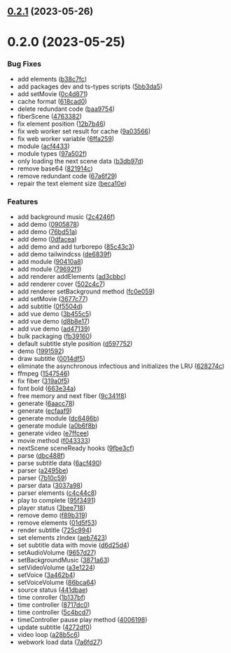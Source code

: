 

## [0.2.1](https://github.com/overdev-l/FilmFusion/compare/0.2.0...0.2.1) (2023-05-26)

# 0.2.0 (2023-05-25)


### Bug Fixes

* add elements ([b38c7fc](https://github.com/overdev-l/FilmFusion/commit/b38c7fc9f738fcfa8f3613a7cd0febad1813d33d))
* add packages dev and ts-types scripts ([5bb3da5](https://github.com/overdev-l/FilmFusion/commit/5bb3da5e280b2fc393be33886cf19ac91effbdb2))
* add setMovie ([0c4d871](https://github.com/overdev-l/FilmFusion/commit/0c4d871bcd9d753f84f45d5c11f14181c1be94ef))
* cache format ([618cad0](https://github.com/overdev-l/FilmFusion/commit/618cad0ca5c7069eb3af5df9351474d147d2b5d9))
* delete redundant code ([baa9754](https://github.com/overdev-l/FilmFusion/commit/baa97548c362f9a3e0fa07adbd2e89e915b2ad71))
* fiberScene ([4763382](https://github.com/overdev-l/FilmFusion/commit/476338216c6cd09fa4ba971950c81bb62f08c94f))
* fix element position ([12b7b46](https://github.com/overdev-l/FilmFusion/commit/12b7b468a0e67bf32289f5040578c41d735838bd))
* fix web worker set result for cache ([9a03566](https://github.com/overdev-l/FilmFusion/commit/9a03566272077fa2d67c3181b20ff413ab412bab))
* fix web worker variable ([6ffa259](https://github.com/overdev-l/FilmFusion/commit/6ffa259729b3904bf61ed7e7a47f41f337c86f56))
* module ([acf4433](https://github.com/overdev-l/FilmFusion/commit/acf4433d2fe12fec1b270d8b86717aa8cc0cd4cf))
* module types ([97a502f](https://github.com/overdev-l/FilmFusion/commit/97a502f9cb6c03c8f8b3a3bbc0faac576f93771c))
* only loading the next scene data ([b3db97d](https://github.com/overdev-l/FilmFusion/commit/b3db97df110861e342e832d4df858f64e600e723))
* remove base64 ([821914c](https://github.com/overdev-l/FilmFusion/commit/821914c91b5d83ca2f09681d3c66a5955c1c6bf5))
* remove redundant code ([67a6f29](https://github.com/overdev-l/FilmFusion/commit/67a6f294058bc63e20391e877a2abc8738557a17))
* repair the text element size ([beca10e](https://github.com/overdev-l/FilmFusion/commit/beca10e7d93eab3036aba8fbf405545642ff3f96))


### Features

* add background music ([2c4246f](https://github.com/overdev-l/FilmFusion/commit/2c4246f70dee8ac94c28d7d0735e22500227fcf5))
* add demo ([0905878](https://github.com/overdev-l/FilmFusion/commit/0905878bc57c706ee6a2fd16d9e3f3cc505403ed))
* add demo ([76bd51a](https://github.com/overdev-l/FilmFusion/commit/76bd51acc31feffda056134241e437521c2b1f90))
* add demo ([0dfacea](https://github.com/overdev-l/FilmFusion/commit/0dfaceaecf36e355fe817e5e62d7c7df8e422e6a))
* add demo and add turborepo ([85c43c3](https://github.com/overdev-l/FilmFusion/commit/85c43c3f34b7510ae7bff2ecc78f8bdbcaf3a38c))
* add demo tailwindcss ([de6839f](https://github.com/overdev-l/FilmFusion/commit/de6839f8ed6596e21a7bd1007af3e72de033c4bf))
* add module ([90410a8](https://github.com/overdev-l/FilmFusion/commit/90410a81440460016124ab32da47e22441f49b15))
* add module ([79692f1](https://github.com/overdev-l/FilmFusion/commit/79692f15f106a260441e283379050a953c689ace))
* add renderer addElements ([ad3cbbc](https://github.com/overdev-l/FilmFusion/commit/ad3cbbc0634c2100460ec983c24b5890a7de27a8))
* add renderer cover ([502c4c7](https://github.com/overdev-l/FilmFusion/commit/502c4c7949daf21f9b0b21accddecae688c76ac5))
* add renderer setBackground method ([fc0e059](https://github.com/overdev-l/FilmFusion/commit/fc0e059df70d75ea31f44b1b14d6c99d10569621))
* add setMovie ([3677c77](https://github.com/overdev-l/FilmFusion/commit/3677c77fdf311bf6118e3426547393853c64201f))
* add subtitle ([0f5504d](https://github.com/overdev-l/FilmFusion/commit/0f5504d2a3200b932afd1b54cd51c4bf686a0b4d))
* add vue demo ([3b455c5](https://github.com/overdev-l/FilmFusion/commit/3b455c5c4fd60823f4ebb2734bcbadc43005b576))
* add vue demo ([d8b8e17](https://github.com/overdev-l/FilmFusion/commit/d8b8e17f76947ec8c2213a01dd29e0bc17e107be))
* add vue demo ([ad47139](https://github.com/overdev-l/FilmFusion/commit/ad4713943e057d2b7cdceb454fdad3557c033212))
* bulk packaging ([fb39160](https://github.com/overdev-l/FilmFusion/commit/fb39160f447d410839081c52b4b4743799cee893))
* default subtitle style position ([d597752](https://github.com/overdev-l/FilmFusion/commit/d597752ad6767c0c30b05d374c5b17b4aa5d4de4))
* demo ([1991592](https://github.com/overdev-l/FilmFusion/commit/1991592b836187f625753122f0c9553565e2fc01))
* draw subtitle ([0014df5](https://github.com/overdev-l/FilmFusion/commit/0014df58698dd362ecb9b66a34d820fb2c1686b6))
* eliminate the asynchronous infectious and initializes the LRU ([628274c](https://github.com/overdev-l/FilmFusion/commit/628274c74a151dba8b6c1f3265e62e0aa7119bfd))
* ffmpeg ([1547546](https://github.com/overdev-l/FilmFusion/commit/154754682f83ed976389dd88e92039fd549b6594))
* fix fiber ([319a0f5](https://github.com/overdev-l/FilmFusion/commit/319a0f5b542d0e737752ef2a4e3ee3bf79ed4706))
* font bold ([663e34a](https://github.com/overdev-l/FilmFusion/commit/663e34a2f67cfd38a9099098124690d80e7f8b6d))
* free memory and next fiber ([9c341f8](https://github.com/overdev-l/FilmFusion/commit/9c341f8e3ecc377387d084d54ab36b946a50e1a7))
* generate ([6aacc78](https://github.com/overdev-l/FilmFusion/commit/6aacc7839a70a534a56baa56bec99b4b2df5d950))
* generate ([ecfaaf9](https://github.com/overdev-l/FilmFusion/commit/ecfaaf97565cfa6c6fa7dd1d005b60378974180b))
* generate module ([dc6486b](https://github.com/overdev-l/FilmFusion/commit/dc6486b55bc91e87860caebba0c4646987e9e2ec))
* generate module ([a0b6f8b](https://github.com/overdev-l/FilmFusion/commit/a0b6f8bf3fd9af0c67c0275bbcdb3883b8597b1d))
* generate video ([e7ffcee](https://github.com/overdev-l/FilmFusion/commit/e7ffcee1758f25902eba0b7b4aa3764be58ee42a))
* movie method ([f043333](https://github.com/overdev-l/FilmFusion/commit/f0433333961c47a5b9ab1ed0bc544d2a29f5feb8))
* nextScene sceneReady hooks ([9fbe3cf](https://github.com/overdev-l/FilmFusion/commit/9fbe3cf870fdd96a4c9acfe94cdf0bfd840dd572))
* parse ([dbc488f](https://github.com/overdev-l/FilmFusion/commit/dbc488fac3da514db0464a175eb3d468a0054a87))
* parse subtitle data ([6acf490](https://github.com/overdev-l/FilmFusion/commit/6acf490eb32c7f517c792a5f9e3d7fc8b7e9717d))
* parser ([a2495be](https://github.com/overdev-l/FilmFusion/commit/a2495be23bc590dd70cfb0d528c960e8af00863d))
* parser ([7b10c59](https://github.com/overdev-l/FilmFusion/commit/7b10c59b1f28801ce768ba14126f1a3630f5f4a4))
* parser data ([3037a98](https://github.com/overdev-l/FilmFusion/commit/3037a981cd9562d040ac48a38c3d24668f0ba91c))
* parser elements ([c4c44c8](https://github.com/overdev-l/FilmFusion/commit/c4c44c8cd48c1b1b908ebc5f18ed1a79281b5e10))
* play to complete ([95f3491](https://github.com/overdev-l/FilmFusion/commit/95f3491bfe380da0df9e5b49ae8735fd91903c40))
* player status ([3bee718](https://github.com/overdev-l/FilmFusion/commit/3bee718624c9e4473ed25f9da7ddfd28afca1da2))
* remove demo ([f89b319](https://github.com/overdev-l/FilmFusion/commit/f89b3194f047557f83afcc042cd67262f011cc0c))
* remove elements ([01d5f53](https://github.com/overdev-l/FilmFusion/commit/01d5f535eaa38f8e45c054f697dab5f2c493d019))
* render subtitle ([725c994](https://github.com/overdev-l/FilmFusion/commit/725c994b001afee29f0f1fa48abd12bc4d189871))
* set elements zIndex ([aeb7423](https://github.com/overdev-l/FilmFusion/commit/aeb7423ab9dfcea3f4a28f8b6a349ae93f8da5c2))
* set subtitle data with movie ([d6d25d4](https://github.com/overdev-l/FilmFusion/commit/d6d25d4664e6fc036f7c1dafb21434c0f6f091ad))
* setAudioVolume ([9657d27](https://github.com/overdev-l/FilmFusion/commit/9657d274a0d109ecbb71bcce32773f6145976f2d))
* setBackgroundMusic ([3871a63](https://github.com/overdev-l/FilmFusion/commit/3871a632cf101780d68df0f5f8536914277944d9))
* setVideoVolume ([a3e1224](https://github.com/overdev-l/FilmFusion/commit/a3e1224a786392ba77a4773f96bcc3dadec8ff38))
* setVoice ([3a462b4](https://github.com/overdev-l/FilmFusion/commit/3a462b481ebdcee046b433102e1a90855fd825ae))
* setVoiceVolume ([86bca64](https://github.com/overdev-l/FilmFusion/commit/86bca647fb6d71d8d7e4894453389c3fa8b2ac91))
* source status ([441dbae](https://github.com/overdev-l/FilmFusion/commit/441dbae325639dfe9a943a054865905f9b75ae76))
* time conroller ([1b137bf](https://github.com/overdev-l/FilmFusion/commit/1b137bf55db30ebd13a0d9c9c89fed3a8acd6a6e))
* time controller ([8717dc0](https://github.com/overdev-l/FilmFusion/commit/8717dc04eeda2f7cdb21e27fe7d4abdbb6b8dee6))
* time controller ([5c4bcd7](https://github.com/overdev-l/FilmFusion/commit/5c4bcd71c4adc68dd179426f3890418c8113bc89))
* timeController pause play method ([4006198](https://github.com/overdev-l/FilmFusion/commit/4006198b8e7051dd75e82a1c63b360eb2c45910e))
* update subtitle ([4272df0](https://github.com/overdev-l/FilmFusion/commit/4272df037394c03de74685c8aed62510fcfde9e3))
* video loop ([a28b5c6](https://github.com/overdev-l/FilmFusion/commit/a28b5c6fdce41aff7eb8d5fe977b382e913fd6bf))
* webwork load data ([7a6fd27](https://github.com/overdev-l/FilmFusion/commit/7a6fd27a580f7698b24d9059a7209085b590f1b0))